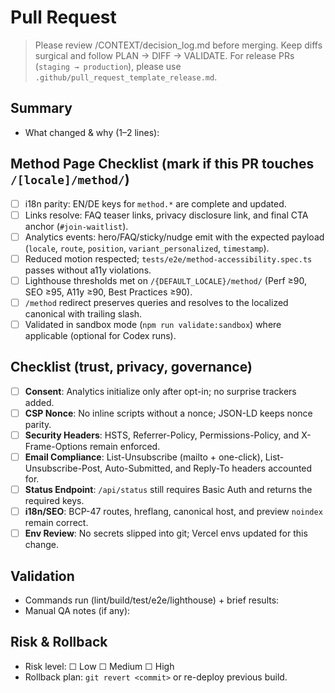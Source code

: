 # Pull Request

> Please review /CONTEXT/decision_log.md before merging. Keep diffs surgical and follow PLAN → DIFF → VALIDATE.
> For release PRs (`staging → production`), please use `.github/pull_request_template_release.md`.

## Summary
- What changed & why (1–2 lines):

## Method Page Checklist (mark if this PR touches `/[locale]/method/`)
- [ ] i18n parity: EN/DE keys for `method.*` are complete and updated.
- [ ] Links resolve: FAQ teaser links, privacy disclosure link, and final CTA anchor (`#join-waitlist`).
- [ ] Analytics events: hero/FAQ/sticky/nudge emit with the expected payload (`locale`, `route`, `position`, `variant_personalized`, `timestamp`).
- [ ] Reduced motion respected; `tests/e2e/method-accessibility.spec.ts` passes without a11y violations.
- [ ] Lighthouse thresholds met on `/{DEFAULT_LOCALE}/method/` (Perf ≥90, SEO ≥95, A11y ≥90, Best Practices ≥90).
- [ ] `/method` redirect preserves queries and resolves to the localized canonical with trailing slash.
- [ ] Validated in sandbox mode (`npm run validate:sandbox`) where applicable (optional for Codex runs).

## Checklist (trust, privacy, governance)
- [ ] **Consent**: Analytics initialize only after opt-in; no surprise trackers added.  
- [ ] **CSP Nonce**: No inline scripts without a nonce; JSON-LD keeps nonce parity.  
- [ ] **Security Headers**: HSTS, Referrer-Policy, Permissions-Policy, and X-Frame-Options remain enforced.  
- [ ] **Email Compliance**: List-Unsubscribe (mailto + one-click), List-Unsubscribe-Post, Auto-Submitted, and Reply-To headers accounted for.  
- [ ] **Status Endpoint**: `/api/status` still requires Basic Auth and returns the required keys.  
- [ ] **i18n/SEO**: BCP-47 routes, hreflang, canonical host, and preview `noindex` remain correct.  
- [ ] **Env Review**: No secrets slipped into git; Vercel envs updated for this change.

## Validation
- Commands run (lint/build/test/e2e/lighthouse) + brief results:
- Manual QA notes (if any):

## Risk & Rollback
- Risk level: ☐ Low ☐ Medium ☐ High  
- Rollback plan: `git revert <commit>` or re-deploy previous build.

